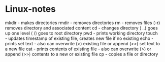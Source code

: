 # Linux-notes

mkdir - makes directories
rmdir - removes directories
rm - removes files (-r) removes directory and associated content
cd - changes directory ( ..) goes up one level ( /) goes to root directory
pwd - prints working directory
touch - updates timestamp of existing file, creates new file if no existing
echo - prints set text - also can overwrite (>) existing file or append (>>) set text to a new file
cat - prints contents of existing file - also can overwrite (>) or append (>>)  contents to a new or existing file
cp - copies a file or directory

